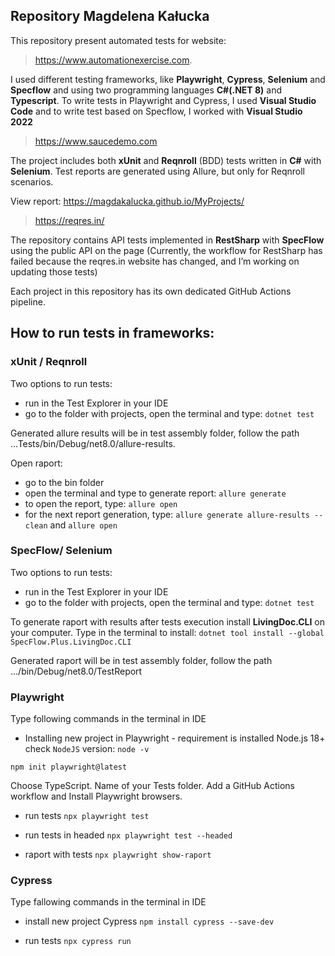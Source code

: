 ## Repository Magdelena Kałucka
This repository present automated tests for website:

> https://www.automationexercise.com. 

 I used different testing frameworks, like **Playwright**, **Cypress**, **Selenium** and **Specflow** and using two programming languages **C#(.NET 8)** and **Typescript**. To write tests in Playwright and Cypress, I used  **Visual Studio Code** and to write test based on Specflow, I worked with **Visual Studio 2022**

> https://www.saucedemo.com

The project includes both **xUnit** and **Reqnroll** (BDD) tests written in **C#** with **Selenium**.
Test reports are generated using Allure, but only for Reqnroll scenarios. 

View report: https://magdakalucka.github.io/MyProjects/

> https://reqres.in/

The repository contains API tests implemented in **RestSharp**  with **SpecFlow** using the public API on the page (Currently, the workflow for RestSharp has failed because the reqres.in website has changed, and I’m working on updating those tests)

Each project in this repository has its own dedicated GitHub Actions pipeline.

## How to run tests in frameworks:

### xUnit / Reqnroll 

Two options to run tests:
- run in the Test Explorer in your IDE
- go to the folder with projects, open the terminal and type: 
`dotnet test`  

Generated allure results will be in test assembly folder, follow the path ...Tests/bin/Debug/net8.0/allure-results. 

Open raport: 
- go to the bin folder
- open the terminal and type to generate report: `allure generate` 
- to open the report, type: `allure open`
- for the next report generation, type: `allure generate allure-results --clean` and `allure open`   

### SpecFlow/ Selenium 

Two options to run tests:
- run in the Test Explorer in your IDE
- go to the folder with projects, open the terminal and type: 
`dotnet test`  

To generate raport with results after tests execution install  **LivingDoc.CLI** on your computer. Type in the terminal to install: 
`dotnet tool install --global SpecFlow.Plus.LivingDoc.CLI`

Generated raport will be in test assembly folder, follow the path .../bin/Debug/net8.0/TestReport  

### Playwright

Type following commands in the terminal in IDE

- Installing new project in Playwright - requirement is installed Node.js 18+ 
 check `NodeJS` version: 
`node -v`

```npm init playwright@latest```

Choose TypeScript. Name of your Tests folder.  Add a GitHub Actions workflow and Install Playwright browsers.

- run tests
 ```npx playwright test```
 
- run tests in headed
```npx playwright test --headed```

- raport with tests
```npx playwright show-raport```  

### Cypress 

 Type fallowing commands in the terminal in IDE
 
- install new project Cypress
```npm install cypress --save-dev```

- run tests 
`npx cypress run`